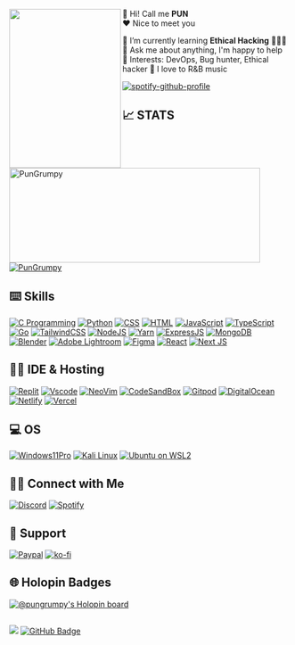 <p float="left">
  <img src='asset/city-rain.jpg' width='200' height='285' align="left">
  <p float="center">

👋 Hi! Call me **PUN** <br/>
❤ Nice to meet you

🌱 I’m currently learning **Ethical Hacking** 👨🏽‍💻<br>
💬 Ask me about anything, I'm happy to help<br>
💜 Interests: DevOps, Bug hunter, Ethical hacker
🎵 I love to R&B music<br>

<div>

<!-- ![Random Dev Quote](https://quotes-github-readme.vercel.app/api?type=horizontal&theme=tokyonight) -->

[![spotify-github-profile](https://spotify-github-profile.vercel.app/api/view?uid=t504rlopu4cif7rn4bpbopqde&cover_image=true&theme=novatorem&bar_color=53b14f&bar_color_cover=false)](https://spotify-github-profile.vercel.app/api/view?uid=t504rlopu4cif7rn4bpbopqde&redirect=true)

</div>



## 📈 STATS

<div>
  <a href="https://github.com/pungrumpy" target="blank">
    <img width=450 height=170 align="center" alt="PunGrumpy" src="https://github-readme-stats.vercel.app/api?username=pungrumpy&theme=midnight-purple&show_icons=true&bg_color=0D1117&hide_border=true&count_private=true" />
  </a>
  <a href="https://github.com/pungrumpy" target="blank">
    <img align="center" alt="PunGrumpy" src="https://github-readme-stats.vercel.app/api/top-langs/?username=pungrumpy&theme=midnight-purple&layout=compact&bg_color=0D1117&hide_border=true&count_private=true" />
  </a>
</div>

<div>

## ⌨️ Skills

[![C Programming](https://img.shields.io/badge/C-00599C?style=for-the-badge&logo=c&logoColor=white)](https://github.com/PunGrumpy)
[![Python](https://img.shields.io/badge/Python-14354c?style=for-the-badge&logo=python&logoColor=ffdd54)](https://www.python.org/)
[![CSS](https://img.shields.io/badge/CSS-264de4?style=for-the-badge&logo=css3&logoColor=white)](https://github.com/PunGrumpy)
[![HTML](https://img.shields.io/badge/HTML-e34c26?style=for-the-badge&logo=html5&logoColor=white)](https://github.com/PunGrumpy)
[![JavaScript](https://img.shields.io/badge/JavaScript-F7DF1E?style=for-the-badge&logo=javascript&logoColor=black)](https://www.javascript.com/)
[![TypeScript](https://img.shields.io/badge/TypeScript-007ACC?style=for-the-badge&logo=typescript&logoColor=white)](https://www.typescriptlang.org)
[![Go](https://img.shields.io/badge/go-%2300ADD8.svg?style=for-the-badge&logo=go&logoColor=white)](https://go.dev/)
[![TailwindCSS](https://img.shields.io/badge/tailwindcss-%2338B2AC.svg?style=for-the-badge&logo=tailwind-css&logoColor=white)](https://tailwindcss.com/)
[![NodeJS](https://img.shields.io/badge/Node.js-3C873A?style=for-the-badge&logo=node.js&logoColor=white)](https://nodejs.org/en/)
[![Yarn](https://img.shields.io/badge/yarn-%232C8EBB.svg?style=for-the-badge&logo=yarn&logoColor=white)](https://yarnpkg.com/)
[![ExpressJS](https://img.shields.io/badge/express.js-fff.svg?style=for-the-badge&logo=express&logoColor=000)](https://expressjs.com/)
[![MongoDB](https://img.shields.io/badge/MongoDB-3FA037?style=for-the-badge&logo=mongodb&logoColor=white)](https://www.mongodb.com/)
[![Blender](https://img.shields.io/badge/blender-EA7600.svg?style=for-the-badge&logo=blender&logoColor=white)](https://www.blender.org/)
[![Adobe Lightroom](https://img.shields.io/badge/Adobe%20Lightroom-30a8ff?style=for-the-badge&logo=Adobe%20Lightroom&logoColor=001e36)](https://lightroom.adobe.com)
[![Figma](https://img.shields.io/badge/figma-%2323231E.svg?style=for-the-badge&logo=figma&logoColor=white)](https://www.figma.com/)
[![React](https://img.shields.io/badge/react-%2320232a.svg?style=for-the-badge&logo=react&logoColor=%2361DAFB)](https://reactjs.org/)
[![Next JS](https://img.shields.io/badge/Next-black?style=for-the-badge&logo=next.js&logoColor=white)](https://nextjs.org/)

</div>

<div>

## 🧑‍💻 IDE & Hosting

[![Replit](https://img.shields.io/badge/replit-000001?style=for-the-badge&logo=replit&logoColor=white)](https://replit.com/~)
[![Vscode](https://img.shields.io/badge/Visual_Studio_Code-0078D4?style=for-the-badge&logo=visual%20studio%20code&logoColor=white)](https://code.visualstudio.com/)
[![NeoVim](https://img.shields.io/badge/NeoVim-%2311AB00.svg?&style=for-the-badge&logo=neovim&logoColor=white)](https://neovimcraft.com/)
[![CodeSandBox](https://img.shields.io/badge/Codesandbox-000000?style=for-the-badge&logo=CodeSandbox&logoColor=white)](https://codesandbox.io/)
[![Gitpod](https://img.shields.io/badge/gitpod-f06611.svg?style=for-the-badge&logo=gitpod&logoColor=white)](https://gitpod.io/)
[![DigitalOcean](https://img.shields.io/badge/DigitalOcean-%230167ff.svg?style=for-the-badge&logo=digitalOcean&logoColor=white)](https://www.digitalocean.com/?refcode=a33b42e7f83b&utm_campaign=Referral_Invite&utm_medium=Referral_Program&utm_source=badge)
[![Netlify](https://img.shields.io/badge/netlify-%23000000.svg?style=for-the-badge&logo=netlify&logoColor=#00C7B7)](https://www.netlify.com/)
[![Vercel](https://img.shields.io/badge/Vercel-000000?style=for-the-badge&logo=vercel&logoColor=white)](https://vercel.com/)

</div>

<div>

## 💻 OS

[![Windows11Pro](https://img.shields.io/badge/Windows%2011-%230079d5.svg?style=for-the-badge&logo=Windows%2011&logoColor=white)](https://www.microsoft.com/th-th/windows?r=1)
[![Kali Linux](https://img.shields.io/badge/Kali-2675fc?style=for-the-badge&logo=kalilinux&logoColor=black)](https://www.kali.org/)
[![Ubuntu on WSL2](https://img.shields.io/badge/WSL-E95420?style=for-the-badge&logo=ubuntu&logoColor=white)](https://learn.microsoft.com/en-us/windows/wsl/install)

</div>

<div>

## 🤝🏻 Connect with Me

[![Discord](https://img.shields.io/badge/Discord-5865F2?style=for-the-badge&logo=discord&logoColor=white)](https://discordapp.com/users/353899973252874260)
[![Spotify](https://img.shields.io/badge/Spotify-1ED760?&style=for-the-badge&logo=spotify&logoColor=white)](https://open.spotify.com/user/t504rlopu4cif7rn4bpbopqde)

</div>

<div>

## 🎁 Support

[![Paypal](https://img.shields.io/badge/PayPal-00457C?style=for-the-badge&logo=paypal&logoColor=white)](nopakron41310@gmail.com)
[![ko-fi](https://img.shields.io/badge/Ko--fi-F16061?style=for-the-badge&logo=ko-fi&logoColor=white)](https://ko-fi.com/pungrumpy)

</div>

<div>

## 🌐 Holopin Badges

[![@pungrumpy's Holopin board](https://holopin.io/api/user/board?user=pungrumpy)](https://holopin.io/@pungrumpy)

</div>

##

</p>

<div>
  <a href="https://github.com/PunGrumpy" style="text-decoration:none">
    <img src="https://komarev.com/ghpvc/?username=PunGrumpy">
</a>
<a href="https://github.com/PunGrumpy?tab=followers"><img src="https://img.shields.io/github/followers/PunGrumpy?label=Followers&style=social" alt="GitHub Badge"></a>
</div>
